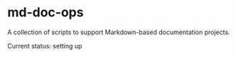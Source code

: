 # md-doc-ops
A collection of scripts to support Markdown-based documentation projects.

Current status: setting up
